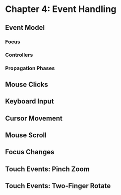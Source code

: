 # Chapter 4: Event Handling

## Event Model

### Focus

### Controllers

### Propagation Phases

## Mouse Clicks

## Keyboard Input

## Cursor Movement

## Mouse Scroll

## Focus Changes

## Touch Events: Pinch Zoom

## Touch Events: Two-Finger Rotate

